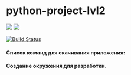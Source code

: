 # python-project-lvl2
<a href="https://codeclimate.com/github/Ana-ana/python-project-lvl2/maintainability"><img src="https://api.codeclimate.com/v1/badges/835577e2f7cab80139c3/maintainability" /></a>
<a href="https://codeclimate.com/github/Ana-ana/python-project-lvl2/test_coverage"><img src="https://api.codeclimate.com/v1/badges/835577e2f7cab80139c3/test_coverage" /></a>

[![Build Status](https://travis-ci.com/Ana-ana/python-project-lvl2.svg?branch=master)](https://travis-ci.com/Ana-ana/python-project-lvl2)

#### Список команд для скачивания приложения:


#### Создание окружения для разработки.
